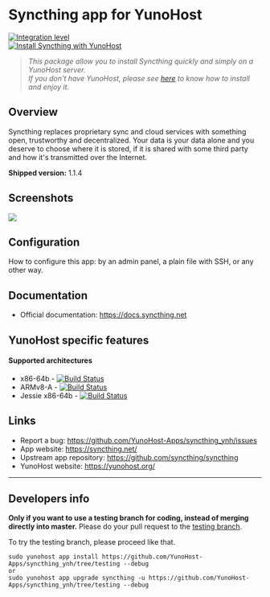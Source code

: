 # Syncthing app for YunoHost

[![Integration level](https://dash.yunohost.org/integration/syncthing.svg)](https://dash.yunohost.org/appci/app/syncthing)  
[![Install Syncthing with YunoHost](https://install-app.yunohost.org/install-with-yunohost.png)](https://install-app.yunohost.org/?app=syncthing)

> *This package allow you to install Syncthing quickly and simply on a YunoHost server.  
If you don't have YunoHost, please see [here](https://yunohost.org/#/install) to know how to install and enjoy it.*

## Overview
Syncthing replaces proprietary sync and cloud services with something open, trustworthy and decentralized. Your data is your data alone and you deserve to choose where it is stored, if it is shared with some third party and how it's transmitted over the Internet.

**Shipped version:** 1.1.4

## Screenshots

![](https://docs.syncthing.net/_images/gs1.png)

## Configuration

How to configure this app: by an admin panel, a plain file with SSH, or any other way.

## Documentation

 * Official documentation: https://docs.syncthing.net

## YunoHost specific features

#### Supported architectures

* x86-64b - [![Build Status](https://ci-apps.yunohost.org/ci/logs/syncthing%20%28Apps%29.svg)](https://ci-apps.yunohost.org/ci/apps/syncthing/)
* ARMv8-A - [![Build Status](https://ci-apps-arm.yunohost.org/ci/logs/syncthing%20%28Apps%29.svg)](https://ci-apps-arm.yunohost.org/ci/apps/syncthing/)
* Jessie x86-64b - [![Build Status](https://ci-stretch.nohost.me/ci/logs/syncthing%20%28Apps%29.svg)](https://ci-stretch.nohost.me/ci/apps/syncthing/)

## Links

 * Report a bug: https://github.com/YunoHost-Apps/syncthing_ynh/issues
 * App website: https://syncthing.net/
 * Upstream app repository: https://github.com/syncthing/syncthing
 * YunoHost website: https://yunohost.org/

---

Developers info
----------------

**Only if you want to use a testing branch for coding, instead of merging directly into master.**
Please do your pull request to the [testing branch](https://github.com/YunoHost-Apps/syncthing_ynh/tree/testing).

To try the testing branch, please proceed like that.
```
sudo yunohost app install https://github.com/YunoHost-Apps/syncthing_ynh/tree/testing --debug
or
sudo yunohost app upgrade syncthing -u https://github.com/YunoHost-Apps/syncthing_ynh/tree/testing --debug
```

